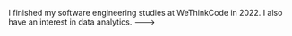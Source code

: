 I finished my software engineering studies at WeThinkCode in 2022. I also have an interest in data analytics. 
--->

